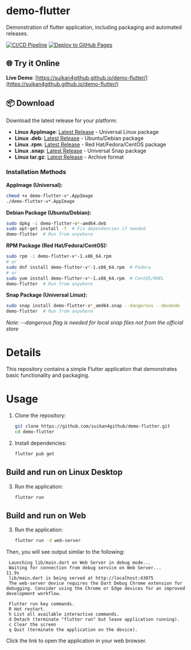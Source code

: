 # demo-flutter
Demonstration of flutter application, including packaging and automated releases.

[![CI/CD Pipeline](https://github.com/suikan4github/demo-flutter/actions/workflows/ci.yml/badge.svg)](https://github.com/suikan4github/demo-flutter/actions/workflows/ci.yml)
[![Deploy to GitHub Pages](https://github.com/suikan4github/demo-flutter/actions/workflows/deploy-pages.yml/badge.svg)](https://github.com/suikan4github/demo-flutter/actions/workflows/deploy-pages.yml)

## 🌐 Try it Online
**Live Demo**: [https://suikan4github.github.io/demo-flutter/](https://suikan4github.github.io/demo-flutter/)

## 📦 Download
Download the latest release for your platform:
- **Linux AppImage**: [Latest Release](https://github.com/suikan4github/demo-flutter/releases/latest) - Universal Linux package
- **Linux .deb**: [Latest Release](https://github.com/suikan4github/demo-flutter/releases/latest) - Ubuntu/Debian package
- **Linux .rpm**: [Latest Release](https://github.com/suikan4github/demo-flutter/releases/latest) - Red Hat/Fedora/CentOS package
- **Linux .snap**: [Latest Release](https://github.com/suikan4github/demo-flutter/releases/latest) - Universal Snap package
- **Linux tar.gz**: [Latest Release](https://github.com/suikan4github/demo-flutter/releases/latest) - Archive format

### Installation Methods

**AppImage (Universal):**
```bash
chmod +x demo-flutter-v*.AppImage
./demo-flutter-v*.AppImage
```

**Debian Package (Ubuntu/Debian):**
```bash
sudo dpkg -i demo-flutter-v*-amd64.deb
sudo apt-get install -f  # Fix dependencies if needed
demo-flutter  # Run from anywhere
```

**RPM Package (Red Hat/Fedora/CentOS):**
```bash
sudo rpm -i demo-flutter-v*-1.x86_64.rpm
# or
sudo dnf install demo-flutter-v*-1.x86_64.rpm  # Fedora
# or  
sudo yum install demo-flutter-v*-1.x86_64.rpm  # CentOS/RHEL
demo-flutter  # Run from anywhere
```

**Snap Package (Universal Linux):**
```bash
sudo snap install demo-flutter-v*_amd64.snap --dangerous --devmode
demo-flutter  # Run from anywhere
```
*Note: --dangerous flag is needed for local snap files not from the official store*

# Details
This repository contains a simple Flutter application that demonstrates basic functionality and packaging.

# Usage

1. Clone the repository:
   ```bash
   git clone https://github.com/suikan4github/demo-flutter.git
   cd demo-flutter
   ```
2. Install dependencies:
   ```bash
   flutter pub get
   ```

## Build and run on Linux Desktop
3. Run the application:
   ```bash
   flutter run
   ```

## Build and run on Web
3. Run the application:
   ```bash
   flutter run -d web-server
   ```
Then, you will see output similar to the following:

   ```
    Launching lib/main.dart on Web Server in debug mode...
    Waiting for connection from debug service on Web Server...         11.9s
    lib/main.dart is being served at http://localhost:43075
    The web-server device requires the Dart Debug Chrome extension for debugging. Consider using the Chrome or Edge devices for an improved development workflow.

    Flutter run key commands.
    R Hot restart.
    h List all available interactive commands.
    d Detach (terminate "flutter run" but leave application running).
    c Clear the screen
    q Quit (terminate the application on the device).
   ```
Click the link to open the application in your web browser.


